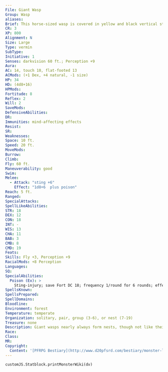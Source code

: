```yaml
---
File: Giant Wasp
Group: Wasp
aliases: 
Brief: This horse-sized wasp is covered in yellow and black vertical stripes-its stinger is the size of a sword and drips with venom.
CR: 3
XP: 800
Alignment: N
Size: Large
Type: vermin
SubType: 
Initiative: 1
Senses: darkvision 60 ft.; Perception +9
Aura: 
AC: 14, touch 10, flat-footed 13
ACMods: (+1 Dex, +4 natural, -1 size)
HP: 34
HD: (4d8+16)
HPMods: 
Fortitude: 8
Reflex: 2
Will: 2
SaveMods: 
DefensiveAbilities: 
DR: 
Immunities: mind-affecting effects
Resist: 
SR: 
Weaknesses: 
Space: 10 ft.
Speed: 20 ft.
MoveMods: 
Burrow: 
Climb: 
Fly: 60 ft.
Maneuverability: good
Swim: 
Melee: 
  - Attack: "sting +6"
    Effect: "1d8+6  plus poison"
Reach: 5 ft.
Ranged: 
SpecialAttacks: 
SpellLikeAbilities: 
STR: 18
DEX: 12
CON: 18
INT: -
WIS: 13
CHA: 11
BAB: 3
CMB: 8
CMD: 19
Feats: 
Skills: Fly +3, Perception +9
RacialMods: +8 Perception
Languages: 
SQ: 
SpecialAbilities:
  Poison (Ex): >
    Sting-injury; save Fort DC 18; frequency 1/round for 6 rounds; effect 1d2 Dexterity damage; cure 1 save. The save DC is Constitution-based, and includes a +2 racial bonus.
SpellsKnown: 
SpellsPrepared: 
SpellDomains: 
Bloodline: 
Environment: forest
Temperature: temperate
Organization: solitary, pair, group (3-6), or nest (7-19)
Treasure: none
Description: Giant wasps nearly always form nests, though not like their much smaller cousins. Each nest functions with one leader (the queen), a few workers, and several soldiers.  The workers and the queen produce offspring while the soldiers protect the nest and hunt for food. Giant wasp nests are typically found in caves, abandoned houses, or any complex large enough to fit a dozen 10-foottall insects.  Giant wasps attack when hungry or threatened, stinging their prey to death. They take dead or incapacitated opponents back to their lairs as food for their unhatched young-the experience of lying in a wasp nest, paralyzed while its grubs feed, is one of nature's cruelest inventions.  Even when part of a nest, giant wasps tend toward solitary hunting, and it's rare to see more than one at a time.
Race: 
Class: 
MR: 
Copyright:
  Content: '[PFRPG Bestiary](http://www.d20pfsrd.com/bestiary/monster-listings/vermin/wasp/giant-wasp)'
---
```

```dataviewjs
customJS.Statblock.printMonsterWiki(dv)
```
